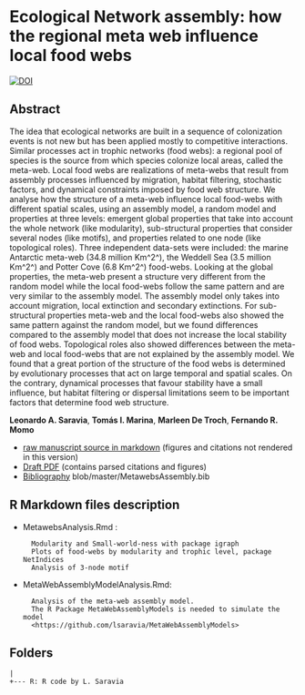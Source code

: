 #  Ecological Network assembly: how the regional meta web influence local food webs 

[![DOI](https://zenodo.org/badge/114162751.svg)](https://zenodo.org/badge/latestdoi/114162751)

## Abstract

The idea that ecological networks are built in a sequence of colonization events is not new but has been applied mostly to competitive interactions. Similar processes act in trophic networks (food webs): a regional pool of species is the source from which species colonize local areas, called the meta-web.  Local food webs are realizations of meta-webs that result from assembly processes influenced by migration, habitat filtering, stochastic factors, and dynamical constraints imposed by food web structure. We analyse how the structure of a meta-web influence local food-webs with different spatial scales, using an assembly model, a random model and properties at three levels: emergent global properties that take into account the whole network (like modularity), sub-structural properties that consider several nodes (like motifs), and properties related to one node (like topological roles). Three independent data-sets were included: the marine Antarctic meta-web (34.8 million Km^2^), the Weddell Sea (3.5 million Km^2^) and Potter Cove (6.8 Km^2^) food-webs. Looking at the global properties, the meta-web present a structure very different from the random model while the local food-webs follow the same pattern and are very similar to the assembly model. The assembly model only takes into account migration, local extinction and secondary extinctions. For sub-structural properties meta-web and the local food-webs also showed the same pattern against the random model, but we found differences compared to the assembly model that does not increase the local stability of food webs. Topological roles also showed differences between the meta-web and local food-webs that are not explained by the assembly model. We found that a great portion of the structure of the food webs is determined by evolutionary processes that act on large temporal and spatial scales. On the contrary, dynamical processes that favour stability have a small influence, but habitat filtering or dispersal limitations seem to be important factors that determine food web structure. 

**Leonardo A. Saravia**, **Tomás  I. Marina**, **Marleen De Troch**, **Fernando R. Momo** 


* [raw manuscript source in markdown](https://github.com/lsaravia/MetawebsAssembly/blob/master/MetawebsAssembly.md) (figures and citations not rendered in this version)
* [Draft PDF](https://github.com/lsaravia/MetawebsAssembly/blob/master/MetawebsAssembly.pdf) (contains parsed citations and figures)
* [Bibliography](https://github.com/lsaravia/MetawebsAssembly/blob/master/MetawebsAssembly.bib) blob/master/MetawebsAssembly.bib

## R Markdown files description



* MetawebsAnalysis.Rmd :

		Modularity and Small-world-ness with package igraph 
		Plots of food-webs by modularity and trophic level, package NetIndices
		Analysis of 3-node motif

* MetaWebAssemblyModelAnalysis.Rmd: 
		
		Analysis of the meta-web assembly model.
		The R Package MetaWebAssemblyModels is needed to simulate the model 
		<https://github.com/lsaravia/MetaWebAssemblyModels>



## Folders

	| 
	+--- R: R code by L. Saravia
    	 